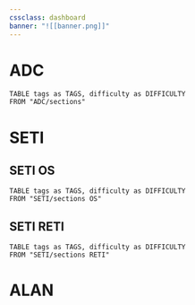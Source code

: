 ```yaml
---
cssclass: dashboard
banner: "![[banner.png]]"
---
```




# ADC

```dataview
TABLE tags as TAGS, difficulty as DIFFICULTY
FROM "ADC/sections"
```

# SETI

## SETI OS
```dataview
TABLE tags as TAGS, difficulty as DIFFICULTY
FROM "SETI/sections OS"
```

## SETI RETI

```dataview
TABLE tags as TAGS, difficulty as DIFFICULTY
FROM "SETI/sections RETI"
```



# ALAN
